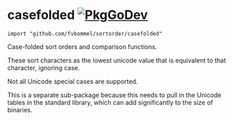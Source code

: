 # casefolded [![PkgGoDev](https://pkg.go.dev/badge/github.com/fvbommel/sortorder/casefolded)](https://pkg.go.dev/github.com/fvbommel/sortorder/casefolded)

    import "github.com/fvbommel/sortorder/casefolded"

Case-folded sort orders and comparison functions.

These sort characters as the lowest unicode value that is equivalent to that character, ignoring case.

Not all Unicode special cases are supported.

This is a separate sub-package because this needs to pull in the Unicode tables in the standard library,
which can add significantly to the size of binaries.
